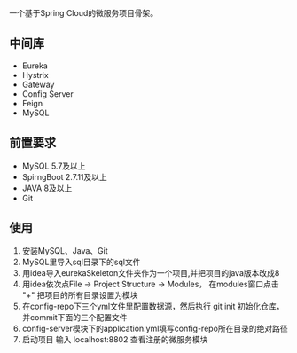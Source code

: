 一个基于Spring Cloud的微服务项目骨架。

## 中间库
- Eureka
- Hystrix
- Gateway
- Config Server
- Feign
- MySQL



## 前置要求
- MySQL 5.7及以上
- SpirngBoot 2.7.11及以上
- JAVA 8及以上
- Git

## 使用
1. 安装MySQL、Java、Git
2. MySQL里导入sql目录下的sql文件
3. 用idea导入eurekaSkeleton文件夹作为一个项目,并把项目的java版本改成8
4. 用idea依次点File -> Project Structure -> Modules， 在modules窗口点击 "+" 把项目的所有目录设置为模块
5. 在config-repo下三个yml文件里配置数据源，然后执行 git init 初始化仓库，并commit下面的三个配置文件
6. config-server模块下的application.yml填写config-repo所在目录的绝对路径
7. 启动项目 输入 localhost:8802 查看注册的微服务模块
